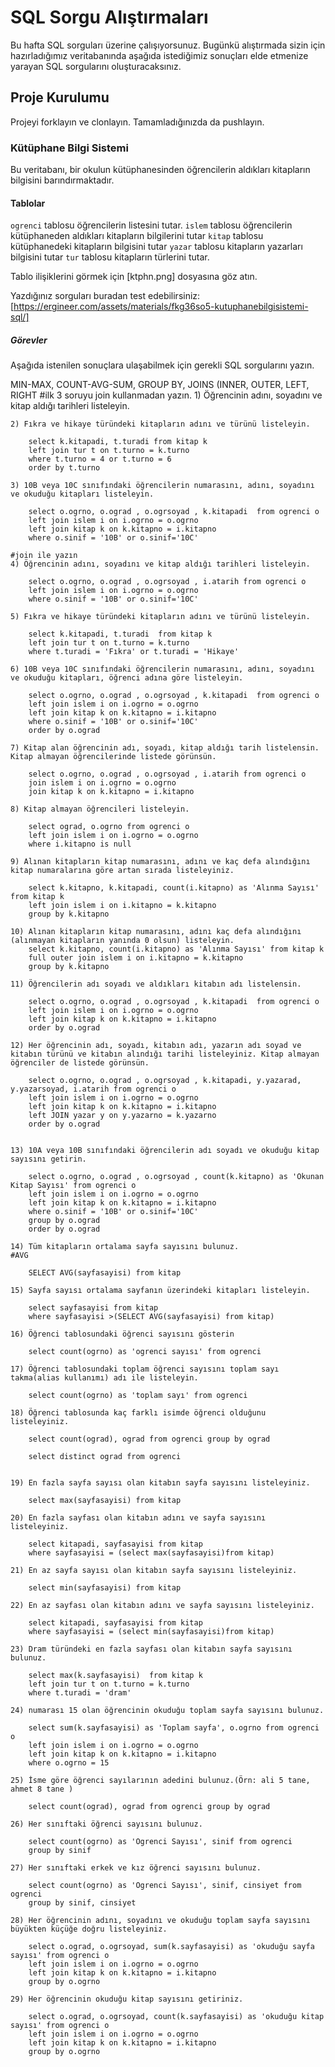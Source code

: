 # SQL Sorgu Alıştırmaları

Bu hafta SQL sorguları üzerine çalışıyorsunuz. Bugünkü alıştırmada sizin için hazırladığımız veritabanında aşağıda istediğimiz sonuçları elde etmenize yarayan SQL sorgularını oluşturacaksınız.

## Proje Kurulumu
Projeyi forklayın ve clonlayın. Tamamladığınızda da pushlayın.

### Kütüphane Bilgi Sistemi

Bu veritabanı, bir okulun kütüphanesinden öğrencilerin aldıkları kitapların bilgisini barındırmaktadır.

#### Tablolar 
`ogrenci` tablosu öğrencilerin listesini tutar.
`islem` tablosu öğrencilerin kütüphaneden aldıkları kitapların bilgilerini tutar
`kitap` tablosu kütüphanedeki kitapların bilgisini tutar
`yazar` tablosu kitapların yazarları bilgisini tutar
`tur` tablosu kitapların türlerini tutar.

Tablo ilişiklerini görmek için [ktphn.png] dosyasına göz atın.

Yazdığınız sorguları buradan test edebilirsiniz: [https://ergineer.com/assets/materials/fkg36so5-kutuphanebilgisistemi-sql/]


##### Görevler
Aşağıda istenilen sonuçlara ulaşabilmek için gerekli SQL sorgularını yazın. 


MIN-MAX, COUNT-AVG-SUM, GROUP BY, JOINS (INNER, OUTER, LEFT, RIGHT
	#ilk 3 soruyu join kullanmadan yazın.
	1) Öğrencinin adını, soyadını ve kitap aldığı tarihleri listeleyin.
	

	
	2) Fıkra ve hikaye türündeki kitapların adını ve türünü listeleyin.

		select k.kitapadi, t.turadi from kitap k
		left join tur t on t.turno = k.turno 
		where t.turno = 4 or t.turno = 6
		order by t.turno
	
	3) 10B veya 10C sınıfındaki öğrencilerin numarasını, adını, soyadını ve okuduğu kitapları listeleyin.

		select o.ogrno, o.ograd , o.ogrsoyad , k.kitapadi  from ogrenci o
		left join islem i on i.ogrno = o.ogrno 
		left join kitap k on k.kitapno = i.kitapno 
		where o.sinif = '10B' or o.sinif='10C'

	#join ile yazın
	4) Öğrencinin adını, soyadını ve kitap aldığı tarihleri listeleyin.

		select o.ogrno, o.ograd , o.ogrsoyad , i.atarih from ogrenci o
		left join islem i on i.ogrno = o.ogrno 
		where o.sinif = '10B' or o.sinif='10C'
	
	5) Fıkra ve hikaye türündeki kitapların adını ve türünü listeleyin.

		select k.kitapadi, t.turadi  from kitap k
		left join tur t on t.turno = k.turno 
		where t.turadi = 'Fıkra' or t.turadi = 'Hikaye'
	
	6) 10B veya 10C sınıfındaki öğrencilerin numarasını, adını, soyadını ve okuduğu kitapları, öğrenci adına göre listeleyin.

		select o.ogrno, o.ograd , o.ogrsoyad , k.kitapadi  from ogrenci o
		left join islem i on i.ogrno = o.ogrno 
		left join kitap k on k.kitapno = i.kitapno 
		where o.sinif = '10B' or o.sinif='10C'
		order by o.ograd 

	7) Kitap alan öğrencinin adı, soyadı, kitap aldığı tarih listelensin. Kitap almayan öğrencilerinde listede görünsün.
	
		select o.ogrno, o.ograd , o.ogrsoyad , i.atarih from ogrenci o
		join islem i on i.ogrno = o.ogrno 
		join kitap k on k.kitapno = i.kitapno 
	
	8) Kitap almayan öğrencileri listeleyin.
	
		select ograd, o.ogrno from ogrenci o
		left join islem i on i.ogrno = o.ogrno 
		where i.kitapno is null
	
	9) Alınan kitapların kitap numarasını, adını ve kaç defa alındığını kitap numaralarına göre artan sırada listeleyiniz.
	
		select k.kitapno, k.kitapadi, count(i.kitapno) as 'Alınma Sayısı' from kitap k
		left join islem i on i.kitapno = k.kitapno 
		group by k.kitapno
	
	10) Alınan kitapların kitap numarasını, adını kaç defa alındığını (alınmayan kitapların yanında 0 olsun) listeleyin.
		select k.kitapno, count(i.kitapno) as 'Alınma Sayısı' from kitap k
		full outer join islem i on i.kitapno = k.kitapno 
		group by k.kitapno

	11) Öğrencilerin adı soyadı ve aldıkları kitabın adı listelensin.
	
		select o.ogrno, o.ograd , o.ogrsoyad , k.kitapadi  from ogrenci o
		left join islem i on i.ogrno = o.ogrno 
		left join kitap k on k.kitapno = i.kitapno 
		order by o.ograd 

	12) Her öğrencinin adı, soyadı, kitabın adı, yazarın adı soyad ve kitabın türünü ve kitabın alındığı tarihi listeleyiniz. Kitap almayan öğrenciler de listede görünsün.
	
		select o.ogrno, o.ograd , o.ogrsoyad , k.kitapadi, y.yazarad, y.yazarsoyad, i.atarih from ogrenci o
		left join islem i on i.ogrno = o.ogrno 
		left join kitap k on k.kitapno = i.kitapno 
		left JOIN yazar y on y.yazarno = k.yazarno 
		order by o.ograd 

	
	13) 10A veya 10B sınıfındaki öğrencilerin adı soyadı ve okuduğu kitap sayısını getirin.
	
		select o.ogrno, o.ograd , o.ogrsoyad , count(k.kitapno) as 'Okunan Kitap Sayısı' from ogrenci o
		left join islem i on i.ogrno = o.ogrno 
		left join kitap k on k.kitapno = i.kitapno 
		where o.sinif = '10B' or o.sinif='10C'
		group by o.ograd 
		order by o.ograd 

	14) Tüm kitapların ortalama sayfa sayısını bulunuz.
	#AVG

		SELECT AVG(sayfasayisi) from kitap 
	
	15) Sayfa sayısı ortalama sayfanın üzerindeki kitapları listeleyin.
	
		select sayfasayisi from kitap 
		where sayfasayisi >(SELECT AVG(sayfasayisi) from kitap)	

	16) Öğrenci tablosundaki öğrenci sayısını gösterin
	
		select count(ogrno) as 'ogrenci sayısı' from ogrenci
	
	17) Öğrenci tablosundaki toplam öğrenci sayısını toplam sayı takma(alias kullanımı) adı ile listeleyin.
	
		select count(ogrno) as 'toplam sayı' from ogrenci
	
	18) Öğrenci tablosunda kaç farklı isimde öğrenci olduğunu listeleyiniz.

		select count(ograd), ograd from ogrenci group by ograd

		select distinct ograd from ogrenci
	
	
	19) En fazla sayfa sayısı olan kitabın sayfa sayısını listeleyiniz.
	
		select max(sayfasayisi) from kitap
	
	20) En fazla sayfası olan kitabın adını ve sayfa sayısını listeleyiniz.

		select kitapadi, sayfasayisi from kitap 
		where sayfasayisi = (select max(sayfasayisi)from kitap)
	
	21) En az sayfa sayısı olan kitabın sayfa sayısını listeleyiniz.
	
		select min(sayfasayisi) from kitap
	
	22) En az sayfası olan kitabın adını ve sayfa sayısını listeleyiniz.
	
		select kitapadi, sayfasayisi from kitap 
		where sayfasayisi = (select min(sayfasayisi)from kitap)
	
	23) Dram türündeki en fazla sayfası olan kitabın sayfa sayısını bulunuz.
	
		select max(k.sayfasayisi)  from kitap k 
		left join tur t on t.turno = k.turno 
		where t.turadi = 'dram'
	
	24) numarası 15 olan öğrencinin okuduğu toplam sayfa sayısını bulunuz.
	
		select sum(k.sayfasayisi) as 'Toplam sayfa', o.ogrno from ogrenci o 
		left join islem i on i.ogrno = o.ogrno 
		left join kitap k on k.kitapno = i.kitapno 
		where o.ogrno = 15
	
	25) İsme göre öğrenci sayılarının adedini bulunuz.(Örn: ali 5 tane, ahmet 8 tane )

		select count(ograd), ograd from ogrenci group by ograd
	
	26) Her sınıftaki öğrenci sayısını bulunuz.
	
		select count(ogrno) as 'Ogrenci Sayısı', sinif from ogrenci 
		group by sinif
	
	27) Her sınıftaki erkek ve kız öğrenci sayısını bulunuz.

		select count(ogrno) as 'Ogrenci Sayısı', sinif, cinsiyet from ogrenci 
		group by sinif, cinsiyet
	
	28) Her öğrencinin adını, soyadını ve okuduğu toplam sayfa sayısını büyükten küçüğe doğru listeleyiniz.
	
		select o.ograd, o.ogrsoyad, sum(k.sayfasayisi) as 'okuduğu sayfa sayısı' from ogrenci o
		left join islem i on i.ogrno = o.ogrno 
		left join kitap k on k.kitapno = i.kitapno 
		group by o.ogrno
	
	29) Her öğrencinin okuduğu kitap sayısını getiriniz.

		select o.ograd, o.ogrsoyad, count(k.sayfasayisi) as 'okuduğu kitap sayısı' from ogrenci o
		left join islem i on i.ogrno = o.ogrno 
		left join kitap k on k.kitapno = i.kitapno 
		group by o.ogrno
